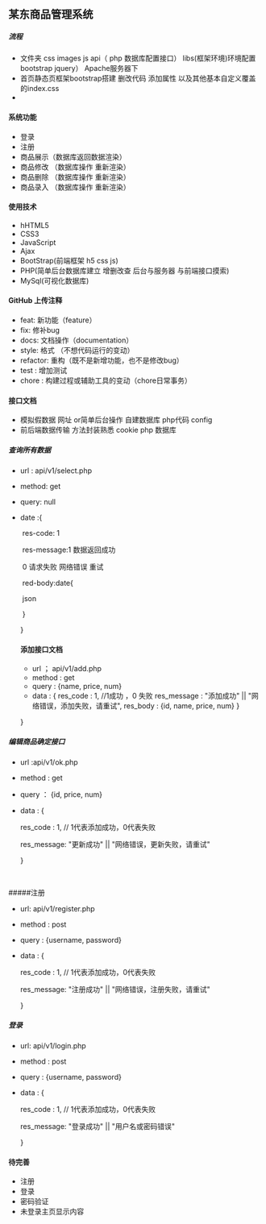 ## 某东商品管理系统

##### 流程

- 文件夹 css images js api（ php 数据库配置接口） libs(框架环境)环境配置 bootstrap jquery） Apache服务器下
- 首页静态页框架bootstrap搭建 删改代码 添加属性 以及其他基本自定义覆盖的index.css
- 

#### 系统功能

- 登录
- 注册
- 商品展示（数据库返回数据渲染）
- 商品修改 （数据库操作 重新渲染）
- 商品删除 （数据库操作 重新渲染）
- 商品录入  （数据库操作 重新渲染）

#### 使用技术

-  hHTML5
- CSS3
- JavaScript
- Ajax
- BootStrap(前端框架 h5 css js)
- PHP(简单后台数据库建立 增删改查 后台与服务器 与前端接口摸索)
- MySql(可视化数据库)

#### GitHub 上传注释

- feat: 新功能（feature）
- fix: 修补bug
- docs: 文档操作（documentation）
- style: 格式 （不想代码运行的变动）
- refactor: 重构（既不是新增功能，也不是修改bug）
- test : 增加测试
- chore : 构建过程或辅助工具的变动（chore日常事务）





#### 接口文档

- 模拟假数据 网址 or简单后台操作 自建数据库 php代码 config
- 前后端数据传输 方法封装熟悉 cookie  php  数据库 

##### 查询所有数据

- url : api/v1/select.php

- method: get

- query: null

- date :{

  ​     res-code: 1

  ​	res-message:1 数据返回成功

  ​			0 请求失败 网络错误 重试

  ​	red-body:date{

  ​				json

  ​			}

  }
  #### 添加接口文档
  - url ； api/v1/add.php
  - method : get
  - query : {name, price, num}
  - data : {
      res_code : 1, //1成功 ，0 失败
      res_message :  "添加成功"  ||  "网络错误，添加失败，请重试",
      res_body : {id, name, price, num}
  }
  
  }



##### 编辑商品确定接口

- url :api/v1/ok.php

- method : get

- query ： {id, price, num}

- data : {

  res_code : 1, // 1代表添加成功，0代表失败

  res_message:   "更新成功"  ||  "网络错误，更新失败，请重试"

  }

  ​


#####注册

- url: api/v1/register.php

- method : post

- query : {username, password}

- data : {

  res_code : 1, // 1代表添加成功，0代表失败

  res_message:   "注册成功"  ||  "网络错误，注册失败，请重试"

  }

##### 登录

- url: api/v1/login.php

- method : post

- query : {username, password}

- data : {

  res_code : 1, // 1代表添加成功，0代表失败

  res_message:   "登录成功"  ||  "用户名或密码错误"

  }



####  待完善

- 注册
- 登录
- 密码验证
- 未登录主页显示内容